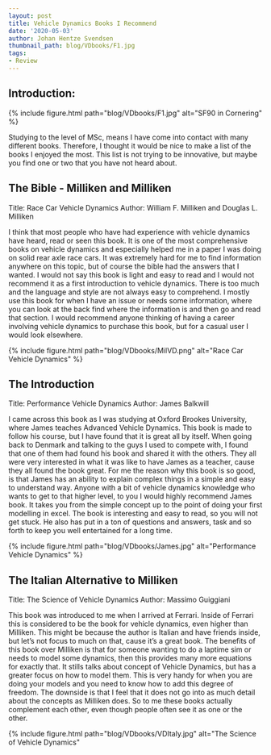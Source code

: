 ```yaml
---
layout: post
title: Vehicle Dynamics Books I Recommend
date: '2020-05-03'
author: Johan Hentze Svendsen
thumbnail_path: blog/VDbooks/F1.jpg
tags:
- Review
---
```


## Introduction:  

{% include figure.html path="blog/VDbooks/F1.jpg" alt="SF90 in Cornering" %}

Studying to the level of MSc, means I have come into contact with many different 
books. Therefore, I thought it would be nice to make a list of the books I enjoyed 
the most. This list is not trying to be innovative, but maybe you find one or two 
that you have not heard about.

## The Bible - Milliken and Milliken 
Title: Race Car Vehicle Dynamics
Author: William F. Milliken and Douglas L. Milliken

I think that most people who have had experience with vehicle dynamics have heard, 
read or seen this book. It is one of the most comprehensive books on vehicle dynamics 
and especially helped me in a paper I was doing on solid rear axle race cars. It was 
extremely hard for me to find information anywhere on this topic, but of course the bible 
had the answers that I wanted. I would not say this book is light and easy to read and 
I would not recommend it as a first introduction to vehicle dynamics. There is too much 
and the language and style are not always easy to comprehend. I mostly use this book 
for when I have an issue or needs some information, where you can look at the back 
find where the information is and then go and read that section. I would recommend anyone 
thinking of having a career involving vehicle dynamics to purchase this book, but 
for a casual user I would look elsewhere.

{% include figure.html path="blog/VDbooks/MilVD.png" alt="Race Car Vehicle Dynamics" %}

## The Introduction
Title: Performance Vehicle Dynamics
Author: James Balkwill

I came across this book as I was studying at Oxford Brookes University, where James 
teaches Advanced Vehicle Dynamics. This book is made to follow his course, but I have 
found that it is great all by itself. When going back to Denmark and talking to the 
guys I used to compete with, I found that one of them had found his book and shared 
it with the others. They all were very interested in what it was like to have James 
as a teacher, cause they all found the book great. For me the reason why this book 
is so good, is that James has an ability to explain complex things in a simple and 
easy to understand way. Anyone with a bit of vehicle dynamics knowledge who wants to 
get to that higher level, to you I would highly recommend James book. It takes you 
from the simple concept up to the point of doing your first modelling in excel. The 
book is interesting and easy to read, so you will not get stuck. He also has put in 
a ton of questions and answers, task and so forth to keep you well entertained for a 
long time.

{% include figure.html path="blog/VDbooks/James.jpg" alt="Performance Vehicle Dynamics" %}

## The Italian Alternative to Milliken
Title: The Science of Vehicle Dynamics
Author: Massimo Guiggiani

This book was introduced to me when I arrived at Ferrari. Inside of Ferrari this is 
considered to be the book for vehicle dynamics, even higher than Milliken. This might 
be because the author is Italian and have friends inside, but let’s not focus to much 
on that, cause it’s a great book. The benefits of this book over Milliken is that for 
someone wanting to do a laptime sim or needs to model some dynamics, then this provides 
many more equations for exactly that. It stills talks about concept of Vehicle Dynamics, 
but has a greater focus on how to model them. This is very handy for when you are doing 
your models and you need to know how to add this degree of freedom. The downside is that 
I feel that it does not go into as much detail about the concepts as Milliken does. 
So to me these books actually complement each other, even though people often see it as 
one or the other.

{% include figure.html path="blog/VDbooks/VDItaly.jpg" alt="The Science of Vehicle Dynamics"
